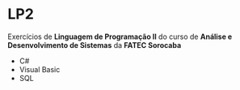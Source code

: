 # LP2

Exercícios de **Linguagem de Programação II** do curso de **Análise e Desenvolvimento de Sistemas** da **FATEC Sorocaba**

* C#
* Visual Basic
* SQL
